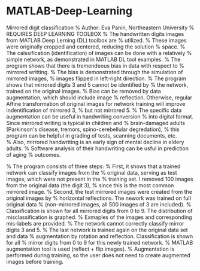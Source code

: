 # MATLAB-Deep-Learning
Mirrored digit classification
% Author: Eva Panin, Northeastern University
% REQUIRES DEEP LEARNING TOOLBOX
% The handwritten digits images from MATLAB Deep Lerning (DL) toolbox are
% utilized.
% These images were originally cropped and centered, reducing the solution
% space.
% The calssification (identification) of images can be done with a relatively
% simple network, as demonstrated in MATLAB DL tool examples.
% The program shows that there is tremendeous bias in data with respect to
% mirrored writting.
% The bias is demonstrated through the simulation of mirrored images, 
% images flipped in left-right direction.
% The program shows that mirrored digits 3 and 5 cannot be identified by
% the network, trained on the original images.
% Bias can be removed by data augmentation, which should include image
% reflection. Otherwise, regular Affine transformation of original images for network training will improve indentification of mirrored 3,
% but not mirrored 5.
% The specific data augmentation can be useful in handwriting conversion
% into digital format. Since mirrored writing is typical in children and
% brain-damaged adults (Parkinson's disease, tremors, spino-cerebellular degredation), 
% this program can be helpful in grading of tests, scanning documents, etc.  
% Also, mirrored handwriting is an early sign of mental decline in eldery adults. 
% Software analysis of their handwriting can be usful in prediction of aging
% outcomes.

% The program consists of three steps:
% First, it shows that a trained network can classify images from the
% original data, serving as test images, which were not present in the
% training set. I removed 100 images from the original data (the digit 3),
% since this is the most common mirrored image.
% Second, the test mirrored images were created from the original images by 
% horizontal reflections. The nework was trained on full original data
% (non-mirrored images, all 500 images of 3 are included). 
% Classification is shown for all mirrored digits from 0 to 9. The distribution of misclassification is graphed. 
% Exmaples of the images and corresponding mis-labels are provided.
% The network cannot correctly classify mirror digits 3 and 5.
% The last network is trained again on the original data set and data
% augmentation by rotation and reflection. Classification is shown for all
% mirror digits from 0 to 9 for this newly trained network.
% MATLAB augmentation tool is used (reflect + flip images). 
% Augmentation is performed during training, so the user does not need to create augmented images before training. 
